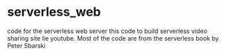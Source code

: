 # serverless_web
code for the serverless web server
this code to build serverless video sharing site lie youtube. Most of the code are from the serverless book by Peter Sbarski
